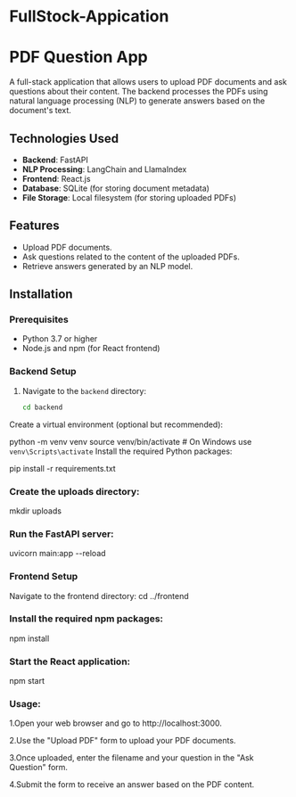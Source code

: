 # FullStock-Appication
# PDF Question App

A full-stack application that allows users to upload PDF documents and ask questions about their content. The backend processes the PDFs using natural language processing (NLP) to generate answers based on the document's text.

## Technologies Used

- **Backend**: FastAPI
- **NLP Processing**: LangChain and LlamaIndex
- **Frontend**: React.js
- **Database**: SQLite (for storing document metadata)
- **File Storage**: Local filesystem (for storing uploaded PDFs)

## Features

- Upload PDF documents.
- Ask questions related to the content of the uploaded PDFs.
- Retrieve answers generated by an NLP model.

## Installation

### Prerequisites

- Python 3.7 or higher
- Node.js and npm (for React frontend)

### Backend Setup

1. Navigate to the `backend` directory:
   ```bash
   cd backend
Create a virtual environment (optional but recommended):


python -m venv venv
source venv/bin/activate  # On Windows use `venv\Scripts\activate`
Install the required Python packages:


pip install -r requirements.txt
### Create the uploads directory:
mkdir uploads

### Run the FastAPI server:
uvicorn main:app --reload

### Frontend Setup
Navigate to the frontend directory:
cd ../frontend

### Install the required npm packages:
npm install

### Start the React application:
npm start
### Usage:

1.Open your web browser and go to http://localhost:3000.

2.Use the "Upload PDF" form to upload your PDF documents.

3.Once uploaded, enter the filename and your question in the "Ask Question" form.

4.Submit the form to receive an answer based on the PDF content.
